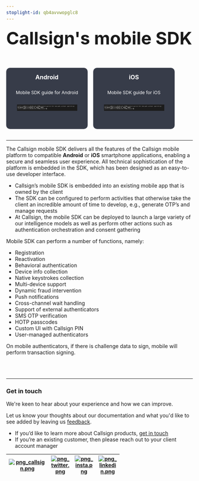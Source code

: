 ```yaml
---
stoplight-id: qb4avvwopglc8
---
```




<div style="font-size: 47px; font-weight: bold; line-height: 60px; margin-bottom: 30px;">Callsign's mobile SDK</div>


<div style="font-size: 24px; font-weight: bold; margin-top: 50px;"></div>

<div style="display: flex; margin-top: 20px; margin-bottom: 30px; margin-bottom: 30px;">
<div style="border-radius: 10px; background-color: #373C49; width: 220px; height: 155px; color: #FFFFFF; padding-top: 10px; position: relative; margin-right: 15px;">
<div style="text-align: center; left: 0; right: 0; margin-left: auto; margin-right: auto; padding: 5px;">
<div style="font-size: 16px; font-weight: bold; margin-bottom: 10px; line-height:20px; padding-left: 10px; padding-right:10px;">Android</div>
<div style="font-size: 12px; margin-bottom: 20px; padding-right: 15px; padding-left: 15px; padding-top: 15px; line-height: 13px;">Mobile SDK guide for Android</div></div>
<div style="width: 163px; height: 30px; position: absolute; bottom: 40px; left: 0; right: 0; margin-left: auto; margin-right: auto; padding: 10px 0;">

[![Button3x.png](../assets/images/Button3x.png)](android/know_before_you_code.md)
</div>
</div>


<div style="border-radius: 10px; background-color: #373C49; width: 220px; height: 155px; color: #FFFFFF; padding-top: 10px; position: relative; margin-right: 15px;">
<div style="text-align: center; left: 0; right: 0; margin-left: auto; margin-right: auto; padding: 5px;">
<div style="font-size: 16px; font-weight: bold; margin-bottom: 10px; line-height:20px; padding-left: 10px; padding-right:10px;">iOS</div>
<div style="font-size: 12px; margin-bottom: 20px; padding-right: 15px; padding-left: 15px; padding-top: 15px; line-height: 13px;">Mobile SDK guide for iOS</div></div>
<div style="width: 163px; height: 30px; position: absolute; bottom: 40px; left: 0; right: 0; margin-left: auto; margin-right: auto; padding: 10px 0;">

[![Button3x.png](../assets/images/Button3x.png)](ios/know_before_you_code.md)
</div>
</div>

</div>

<hr>








The Callsign mobile SDK delivers all the features of the Callsign mobile platform to compatible <b>Android</b> or <b>iOS</b> smartphone applications, enabling a secure and seamless user experience. All technical sophistication of the platform is embedded in the SDK, which has been designed as an easy-to-use developer interface.

* Callsign’s mobile SDK is embedded into an existing mobile app that is owned by the client
* The SDK can be configured to perform activities that otherwise take the client an incredible amount of time to develop, e.g., generate OTP’s and manage requests
* At Callsign, the mobile SDK can be deployed to launch a large variety of our intelligence models as well as perform other actions such as authentication orchestration and consent gathering

Mobile SDK can perform a number of functions, namely:

* Registration
* Reactivation
* Behavioral authentication
* Device info collection
* Native keystrokes collection
* Multi-device support
* Dynamic fraud intervention
* Push notifications
* Cross-channel wait handling
* Support of external authenticators
* SMS OTP verification
* HOTP passcodes
* Custom UI with Callsign PIN
* User-managed authenticators

On mobile authenticators, if there is challenge data to sign, mobile will perform transaction signing.

<br>
<br>

<hr>

### Get in touch

We're keen to hear about your experience and how we can improve. 

<!--
type: tab
title: Feedback on documentation?
-->
Let us know your thoughts about our documentation and what you'd like to see added by leaving us [feedback](mailto:support@callsign.com).

<!--
type: tab
title: Have a question?
-->

- If you’d like to learn more about Callsign products, [get in touch](https://www.callsign.com/contact)
- If you’re an existing customer, then please reach out to your client account manager

<!--
type: tab
title: Want to keep up to date?
-->
[<div style="width:100px">![png_callsign.png](https://stoplight.io/api/v1/projects/cHJqOjE0MDk3Mg/images/odry5j3iyfc)](https://www.callsign.com) </div> | <div style="width:50px">[![png_twitter.png](https://stoplight.io/api/v1/projects/cHJqOjE0MDk3Mg/images/ouQecEoYFTE)](https://www.twitter.com/callsign) </div> | <div style="width:50px">[![png_insta.png](https://stoplight.io/api/v1/projects/cHJqOjE0MDk3Mg/images/XVQV3q3M7F4)](https://www.instagram.com/callsign) </div> | <div style="width:50px">[![png_linkedin.png](https://stoplight.io/api/v1/projects/cHJqOjE0MDk3Mg/images/X6Qvhp2EljI)](https://www.linkedin.com/company/callsign)</div>
---------|----------|--------- |---------

<!-- type: tab-end -->

</div>